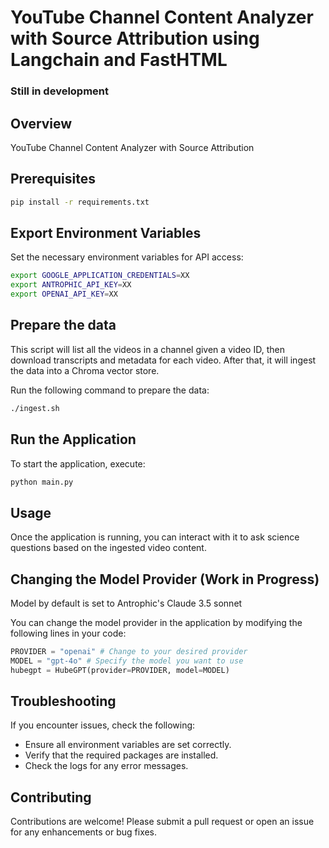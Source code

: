 # YouTube Channel Content Analyzer with Source Attribution using Langchain and FastHTML
### Still in development
## Overview

YouTube Channel Content Analyzer with Source Attribution

## Prerequisites

```bash
pip install -r requirements.txt
```

## Export Environment Variables

Set the necessary environment variables for API access:

```bash
export GOOGLE_APPLICATION_CREDENTIALS=XX
export ANTROPHIC_API_KEY=XX
export OPENAI_API_KEY=XX
```

## Prepare the data

This script will list all the videos in a channel given a video ID, then download transcripts and metadata for each video. After that, it will ingest the data into a Chroma vector store.

Run the following command to prepare the data:

```bash
./ingest.sh
```

## Run the Application

To start the application, execute:

```bash
python main.py
```


## Usage

Once the application is running, you can interact with it to ask science questions based on the ingested video content.

## Changing the Model Provider (Work in Progress)

Model by default is set to Antrophic's Claude 3.5 sonnet

You can change the model provider in the application by modifying the following lines in your code:


```python
PROVIDER = "openai" # Change to your desired provider
MODEL = "gpt-4o" # Specify the model you want to use
hubegpt = HubeGPT(provider=PROVIDER, model=MODEL)
```

## Troubleshooting

If you encounter issues, check the following:

- Ensure all environment variables are set correctly.
- Verify that the required packages are installed.
- Check the logs for any error messages.

## Contributing

Contributions are welcome! Please submit a pull request or open an issue for any enhancements or bug fixes.

